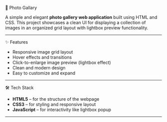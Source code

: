 📸 Photo Gallary

A simple and elegant **photo gallery web application** built using HTML and CSS. This project showcases a clean UI for displaying a collection of images in an organized grid layout with lightbox preview functionality.

---

 ✨ Features

- Responsive image grid layout
- Hover effects and transitions
- Click-to-enlarge image preview (lightbox effect)
- Clean and modern design
- Easy to customize and expand

---

 🛠️ Tech Stack

- **HTML5** – for the structure of the webpage  
- **CSS3** – for styling and responsive layout  
- **JavaScript** – for interactivity like lightbox popup

---
